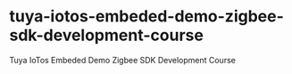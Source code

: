 # tuya-iotos-embeded-demo-zigbee-sdk-development-course
Tuya IoTos Embeded Demo Zigbee SDK Development Course
